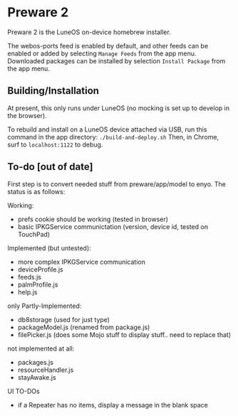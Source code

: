 Preware 2
=======
Preware 2 is the LuneOS on-device homebrew installer.

The webos-ports feed is enabled by default, and other feeds
can be enabled or added by selecting `Manage Feeds` from
the app menu.  Downloaded packages can be installed by
selection `Install Package` from the app menu.

Building/Installation
-------
At present, this only runs under LuneOS 
(no mocking is set up to develop in the browser).

To rebuild and install on a LuneOS device attached via USB, run this command in the app directory:
`./build-and-deploy.sh`
Then, in Chrome, surf to `localhost:1122` to debug.


To-do [out of date]
-----

First step is to convert needed stuff from preware/app/model to enyo. The status is as follows:

Working:
- prefs cookie should be working (tested in browser)
- basic IPKGService communictation (version, device id, tested on TouchPad)

Implemented (but untested):
- more complex IPKGService communication
- deviceProfile.js
- feeds.js
- palmProfile.js
- help.js

only Partly-Implemented:
- db8storage (used for just type)
- packageModel.js (renamed from package.js)
- filePicker.js (does some Mojo stuff to display stuff.. need to replace that)

not implemented at all:
- packages.js
- resourceHandler.js
- stayAwake.js

UI TO-DOs
- if a Repeater has no items, display a message in the blank space
